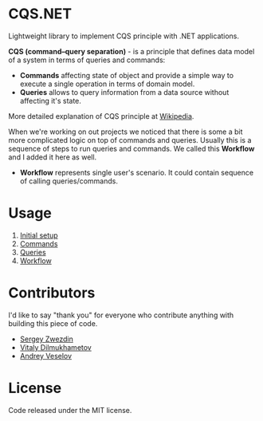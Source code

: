 # CQS.NETLightweight library to implement CQS principle with .NET applications. **CQS (command–query separation)** - is a principle that defines data model of a system in terms of queries and commands:* **Commands** affecting state of object and provide a simple way to execute a single operation in terms of domain model.* **Queries** allows to query information from a data source without affecting it's state.More detailed explanation of CQS principle at [Wikipedia](http://en.wikipedia.org/wiki/Command%E2%80%93query_separation).When we're working on out projects we noticed that there is some a bit more complicated logic on top of commands and queries. Usually this is a sequence of steps to run queries and commands. We called this **Workflow** and I added it here as well.* **Workflow** represents single user's scenario. It could contain sequence of calling queries/commands.# Usage1. [Initial setup](//github.com/sergun/cqs.net/wiki/Initial-setup)2. [Commands](//github.com/sergun/cqs.net/wiki/Commands)3. [Queries](//github.com/sergun/cqs.net/wiki/Queries)4. [Workflow](//github.com/sergun/cqs.net/wiki/Workflows)# ContributorsI'd like to say "thank you" for everyone who contribute anything with building this piece of code.- [Sergey Zwezdin](http://zwezdin.com/)- [Vitaly Dilmukhametov](http://geekswithblogs.net/vitus/Default.aspx)- [Andrey Veselov](http://andrey.moveax.ru/)# LicenseCode released under the MIT license.